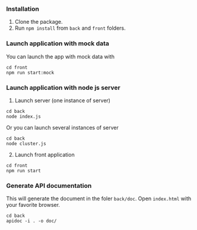 ### Installation

1. Clone the package.
2. Run `npm install` from `back` and `front` folders.

### Launch application with mock data

You can launch the app with mock data with
```
cd front
npm run start:mock
```

### Launch application with node js server
1. Launch server (one instance of server)
```
cd back
node index.js
```
Or you can launch several instances of server
```
cd back
node cluster.js
```

2. Launch front application
```
cd front
npm run start
```

### Generate API documentation
This will generate the document in the foler `back/doc`. Open `index.html` with your favorite browser.
```
cd back
apidoc -i . -o doc/
```
